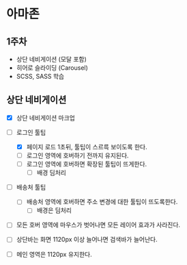 # 아마존

## 1주차

- 상단 네비게이션 (모달 포함)
- 히어로 슬라이딩 (Carousel)
- SCSS, SASS 학습

## 상단 네비게이션

- [x] 상단 네비게이션 마크업

- [ ] 로그인 툴팁
  - [x] 페이지 로드 1초뒤, 툴팁이 스르륵 보이도록 한다.
  - [ ] 로그인 영역에 호버하기 전까지 유지된다.
  - [ ] 로그인 영역에 호버하면 확장된 툴팁이 뜨게한다.
    - [ ] 배경 딤처리
- [ ] 배송처 툴팁
  - [ ] 배송처 영역에 호버하면 주소 변경에 대한 툴팁이 뜨도록한다.
    - [ ] 배경은 딤처리
- [ ] 모든 호버 영역에 마우스가 벗어나면 모든 레이어 효과가 사라진다.
- [ ] 상단바는 화면 1120px 이상 늘어나면 검색바가 늘어난다.
- [ ] 메인 영역은 1120px 유지한다.
